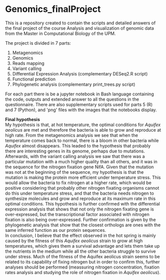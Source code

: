 # Genomics_finalProject
This is a repository created to contain the scripts and detailed answers of the final project of the course Analysis and visualization of genomic data from the Master in Computational Biology of the UPM.

The project is divided in 7 parts:
1. Metagenomics
2. Genomics
3. Reads mapping
4. Variant calling
5. Differential Expression Analysis (complementary DESeq2.R script)
6. Functional prediction
7. Phylogenetic analysis (complementary print_trees.py script)

For each part there is be a jupyter notebook in Bash language containing the code, outputs and extended answer to all the questions in the questionnaire. There are also supplementary scripts used for parts 5 (R) and 7 (Python), and 'png' files with the images that the notebooks display.



**Final hypothesis**  
My hypothesis is that, at hot temperature, the optimal conditions for *Aquifex aeolicus* are met and therefore the bacteria is able to grow and reproduce at high rate. From the metagenomics analysis we see that when the temperature comes back to normal, there is a bloom in other bacteria while *Aquifex* almost disappears. This leaded to the hypothesis that probably there are interesting  genes in its genome, perhaps due to mutations.  
Afterwards, with the variant calling analysis we saw that there was a particular mutation with a  much higher quality than all others, and it was in the sequence for the nitrogen fixation gene NifA. Given that the mutation was not at the beginning of the sequence, my hypothesis is that the mutation is making the protein more efficient under temperature stress. This would allow the bacteria to fix nitrogen at a higher rate, which would be positive considering that probably other nitrogen fixating organisms cannot do this under temperature stress, and that the bacteria needs nitrogen to synthesize molecules and grow and reproduce at its maximum rate in this optimal conditions. This hypothesis is further confirmed with the differential expression analysis that shows that not only the nitrogen fixating gene is over-expressed, but the transcriptional factor associated with nitrogen fixation is also being over-expressed. Further confirmation is given by the phylogenetic analysis that show that the closest orthologs are ones with the same inferred function as our protein sequences.   
In conclusion, I believe that the effect observed in the hot spring is mainly caused by the fitness of this *Aquifex aeolicus* strain to grow at high temperatures, which gives them a survival advantage and lets them take up the nutrients in the medium while all the other bacteria struggle to survive under stress. Much of the fitness of the Aquifex aeolicus strain seems to be related to its capability of fixing nitrogen but in order to confirm this, further analyses should be performed (meassuring nitrogen concentration, fixation rates analysis and studying the role of nitrogen fixation in *Aquifex aeolicus*).
